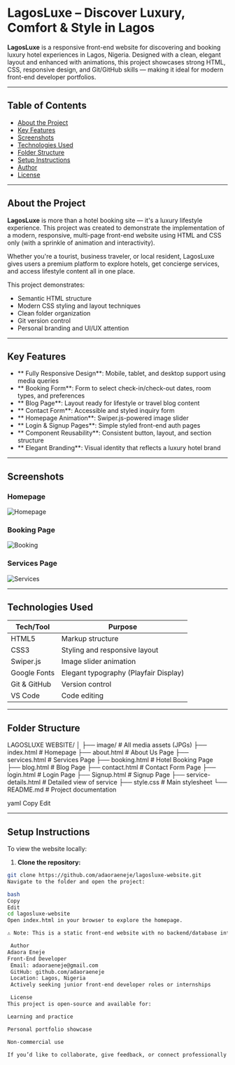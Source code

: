 # LagosLuxe – Discover Luxury, Comfort & Style in Lagos 

**LagosLuxe** is a responsive front-end website for discovering and booking luxury hotel experiences in Lagos, Nigeria. Designed with a clean, elegant layout and enhanced with animations, this project showcases strong HTML, CSS, responsive design, and Git/GitHub skills — making it ideal for modern front-end developer portfolios.

---

##  Table of Contents

- [About the Project](#about-the-project)
- [Key Features](#key-features)
- [Screenshots](#screenshots)
- [Technologies Used](#technologies-used)
- [Folder Structure](#folder-structure)
- [Setup Instructions](#setup-instructions)
- [Author](#author)
- [License](#license)

---

##  About the Project

**LagosLuxe** is more than a hotel booking site — it's a luxury lifestyle experience. This project was created to demonstrate the implementation of a modern, responsive, multi-page front-end website using HTML and CSS only (with a sprinkle of animation and interactivity).

Whether you're a tourist, business traveler, or local resident, LagosLuxe gives users a premium platform to explore hotels, get concierge services, and access lifestyle content all in one place.

This project demonstrates:

- Semantic HTML structure
- Modern CSS styling and layout techniques
- Clean folder organization
- Git version control
- Personal branding and UI/UX attention

---

##  Key Features

- ** Fully Responsive Design**: Mobile, tablet, and desktop support using media queries  
- ** Booking Form**: Form to select check-in/check-out dates, room types, and preferences  
- ** Blog Page**: Layout ready for lifestyle or travel blog content  
- ** Contact Form**: Accessible and styled inquiry form  
- ** Homepage Animation**: Swiper.js-powered image slider  
- ** Login & Signup Pages**: Simple styled front-end auth pages  
- ** Component Reusability**: Consistent button, layout, and section structure  
- ** Elegant Branding**: Visual identity that reflects a luxury hotel brand  

---

##  Screenshots

###  Homepage  
![Homepage](./image/House.jpg)

###  Booking Page  
![Booking](./image/Room4.jpg)

###  Services Page  
![Services](./image/Room5.jpg)

---

##  Technologies Used

| Tech/Tool     | Purpose                               |
|---------------|----------------------------------------|
| HTML5         | Markup structure                       |
| CSS3          | Styling and responsive layout          |
| Swiper.js     | Image slider animation                 |
| Google Fonts  | Elegant typography (Playfair Display)  |
| Git & GitHub  | Version control                        |
| VS Code       | Code editing                          |

---

##  Folder Structure

LAGOSLUXE WEBSITE/
│
├── image/ # All media assets (JPGs)
├── index.html # Homepage
├── about.html # About Us Page
├── services.html # Services Page
├── booking.html # Hotel Booking Page
├── blog.html # Blog Page
├── contact.html # Contact Form Page
├── login.html # Login Page
├── Signup.html # Signup Page
├── service-details.html # Detailed view of service
├── style.css # Main stylesheet
└── README.md # Project documentation

yaml
Copy
Edit

---

##  Setup Instructions

To view the website locally:

1. **Clone the repository:**

```bash
git clone https://github.com/adaoraeneje/lagosluxe-website.git
Navigate to the folder and open the project:

bash
Copy
Edit
cd lagosluxe-website
Open index.html in your browser to explore the homepage.

⚠️ Note: This is a static front-end website with no backend/database integration.

 Author
Adaora Eneje
Front-End Developer
 Email: adaoraeneje@gmail.com
 GitHub: github.com/adaoraeneje
 Location: Lagos, Nigeria
 Actively seeking junior front-end developer roles or internships

 License
This project is open-source and available for:

Learning and practice

Personal portfolio showcase

Non-commercial use

If you’d like to collaborate, give feedback, or connect professionally — feel free to reach out via GitHub or email.

